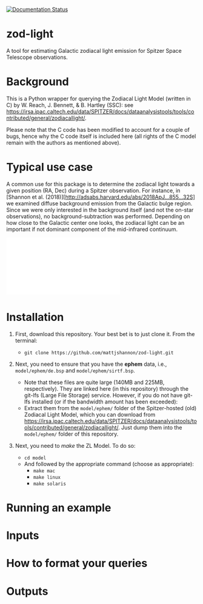 [![Documentation Status](https://readthedocs.org/projects/zod-light/badge/?version=latest)](http://zod-light.readthedocs.io/en/latest/?badge=latest)

# zod-light
A tool for estimating Galactic zodiacal light emission for Spitzer Space Telescope observations.

# Background
This is a Python wrapper for querying the Zodiacal Light Model (written in C) by W. Reach, J. Bennett, & B. Hartley (SSC): see
https://irsa.ipac.caltech.edu/data/SPITZER/docs/dataanalysistools/tools/contributed/general/zodiacallight/.

Please note that the C code has been modified to account for a couple of bugs, hence why the C code itself is included here (all rights of the C model remain with the authors as mentioned above).

# Typical use case
A common use for this package is to determine the zodiacal light towards a given position (RA, Dec) during a Spitzer observation. For instance, in [Shannon et al. (2018)][http://adsabs.harvard.edu/abs/2018ApJ...855...32S] we examined diffuse background emission from the Galactic bulge region. Since we were only interested in the background itself (and not the on-star observations), no background-subtraction was performed. Depending on how close to the Galactic center one looks, the zodiacal light can be an important if not dominant component of the mid-infrared continuum.

![Example use of zodiacal estimate](/docs/images/fig3.pdf)

# Installation
1. First, download this repository. Your best bet is to just clone it. From the terminal:
   - ``git clone https://github.com/mattjshannon/zod-light.git``

2. Next, you need to ensure that you have the **ephem** data, i.e.,
``model/ephem/de.bsp``
and
``model/ephem/sirtf.bsp``.
   - Note that these files are quite large (140MB and 225MB, respectively). They are linked here (in this repository) through the git-lfs (Large File Storage) service. However, if you do not have git-lfs installed (or if the bandwidth amount has been exceeded):
   - Extract them from the ``model/ephem/`` folder of the Spitzer-hosted (old) Zodiacal Light Model, which you can download from https://irsa.ipac.caltech.edu/data/SPITZER/docs/dataanalysistools/tools/contributed/general/zodiacallight/. Just dump them into the ``model/ephem/`` folder of this repository.

3. Next, you need to *make* the ZL Model. To do so:
   - ``cd model``
   - And followed by the appropriate command (choose as appropriate):
     - ``make mac``
     - ``make linux``
     - ``make solaris``


# Running an example


# Inputs

# How to format your queries

# Outputs





